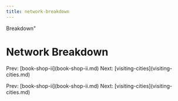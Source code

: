 ```yaml
---
title: network-breakdown
---
```


Breakdown\"

# Network Breakdown

Prev: \[book-shop-ii](book-shop-ii.md) Next:
\[visiting-cities](visiting-cities.md)

Prev: \[book-shop-ii](book-shop-ii.md) Next:
\[visiting-cities](visiting-cities.md)
